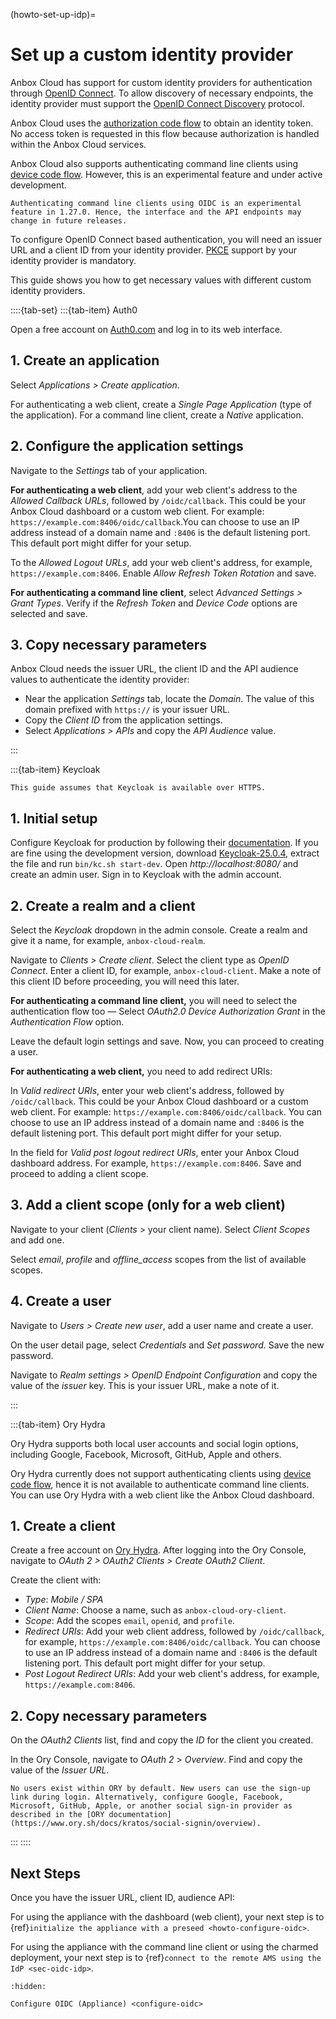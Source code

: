 (howto-set-up-idp)=
# Set up a custom identity provider

Anbox Cloud has support for custom identity providers for authentication through [OpenID Connect](https://openid.net/developers/discover-openid-and-openid-connect/). To allow discovery of necessary endpoints, the identity provider must support the [OpenID Connect Discovery](https://openid.net/specs/openid-connect-discovery-1_0.html) protocol.

Anbox Cloud uses the [authorization code flow](https://openid.net/specs/openid-connect-core-1_0.html#CodeFlowAuth) to obtain an identity token. No access token is requested in this flow because authorization is handled within the Anbox Cloud services.

Anbox Cloud also supports authenticating command line clients using [device code flow](https://www.rfc-editor.org/rfc/rfc8628). However, this is an experimental feature and under active development.

```{important}
Authenticating command line clients using OIDC is an experimental feature in 1.27.0. Hence, the interface and the API endpoints may change in future releases.
```

To configure OpenID Connect based authentication, you will need an issuer URL and a client ID from your identity provider. [PKCE](https://datatracker.ietf.org/doc/html/rfc7636) support by your identity provider is mandatory.

This guide shows you how to get necessary values with different custom identity providers.

::::{tab-set}
:::{tab-item} Auth0

Open a free account on [Auth0.com](https://auth0.com/) and log in to its web interface.

## 1. Create an application

Select *Applications > Create application*.

For authenticating a web client, create a *Single Page Application* (type of the application). For a command line client, create a *Native* application.

## 2. Configure the application settings

Navigate to the *Settings* tab of your application.

**For authenticating a web client**, add your web client's address to the *Allowed Callback URLs*, followed by `/oidc/callback`. This could be your Anbox Cloud dashboard or a custom web client. For example: `https://example.com:8406/oidc/callback`.You can choose to use an IP address instead of a domain name and `:8406` is the default listening port. This default port might differ for your setup.

To the *Allowed Logout URLs*, add your web client's address, for example, `https://example.com:8406`. Enable *Allow Refresh Token Rotation* and save.

**For authenticating a command line client**, select *Advanced Settings > Grant Types*. Verify if the *Refresh Token* and *Device Code* options are selected and save.

## 3. Copy necessary parameters

Anbox Cloud needs the issuer URL, the client ID and the API audience values to authenticate the identity provider:

- Near the application *Settings* tab, locate the *Domain*. The value of this domain prefixed with `https://` is your issuer URL.
- Copy the *Client ID* from the application settings.
- Select *Applications > APIs* and copy the *API Audience* value.

:::

:::{tab-item} Keycloak

```{note}
This guide assumes that Keycloak is available over HTTPS.
```
## 1. Initial setup
Configure Keycloak for production by following their [documentation](https://www.keycloak.org/server/configuration-production). If you are fine using the development version, download [Keycloak-25.0.4](https://github.com/keycloak/keycloak/releases/download/25.0.4/keycloak-25.0.4.zip), extract the file and run `bin/kc.sh start-dev`. Open *http://localhost:8080/* and create an admin user. Sign in to Keycloak with the admin account.

## 2. Create a realm and a client

Select the *Keycloak* dropdown in the admin console. Create a realm and give it a name, for example, `anbox-cloud-realm`.

Navigate to *Clients > Create client*. Select the client type as *OpenID Connect*. Enter a client ID, for example, `anbox-cloud-client`. Make a note of this client ID before proceeding, you will need this later.

**For authenticating a command line client,**  you will need to select the authentication flow too — Select *OAuth2.0 Device Authorization Grant* in the *Authentication Flow* option.

Leave the default login settings and save. Now, you can proceed to creating a user.

**For authenticating a web client,** you need to add redirect URIs:

In *Valid redirect URIs*, enter your web client's address, followed by `/oidc/callback`. This could be your Anbox Cloud dashboard or a custom web client. For example: `https://example.com:8406/oidc/callback`. You can choose to use an IP address instead of a domain name and `:8406` is the default listening port. This default port might differ for your setup.

In the field for *Valid post logout redirect URIs*, enter your Anbox Cloud dashboard address. For example, `https://example.com:8406`. Save and proceed to adding a client scope.

## 3. Add a client scope (only for a web client)

Navigate to your client (*Clients* > your client name). Select *Client Scopes* and add one.

Select *email*, *profile* and *offline_access* scopes from the list of available scopes.

## 4. Create a user

Navigate to *Users > Create new user*, add a user name and create a user.

On the user detail page, select *Credentials* and *Set password*. Save the new password.

Navigate to *Realm settings > OpenID Endpoint Configuration* and copy the value of the *issuer* key. This is your issuer URL, make a note of it.

:::

:::{tab-item} Ory Hydra

Ory Hydra supports both local user accounts and social login options, including Google, Facebook, Microsoft, GitHub, Apple and others.

Ory Hydra currently does not support authenticating clients using [device code flow](https://www.rfc-editor.org/rfc/rfc8628), hence it is not available to authenticate command line clients. You can use Ory Hydra with a web client like the Anbox Cloud dashboard.

## 1. Create a client

Create a free account on [Ory Hydra](https://www.ory.sh/hydra/). After logging into the Ory Console, navigate to *OAuth 2 > OAuth2 Clients > Create OAuth2 Client*.

Create the client with:
   - *Type*: *Mobile / SPA*
   - *Client Name*: Choose a name, such as `anbox-cloud-ory-client`.
   - *Scope*: Add the scopes `email`, `openid`, and `profile`.
   - *Redirect URIs*: Add your web client address, followed by `/oidc/callback`, for example, `https://example.com:8406/oidc/callback`. You can choose to use an IP address instead of a domain name and `:8406` is the default listening port. This default port might differ for your setup.
   - *Post Logout Redirect URIs*: Add your web client's address, for example, `https://example.com:8406`.

## 2. Copy necessary parameters

On the *OAuth2 Clients* list, find and copy the *ID* for the client you created.

In the Ory Console, navigate to *OAuth 2* > *Overview*. Find and copy the value of the *Issuer URL*.

```{important}
No users exist within ORY by default. New users can use the sign-up link during login. Alternatively, configure Google, Facebook, Microsoft, GitHub, Apple, or another social sign-in provider as described in the [ORY documentation](https://www.ory.sh/docs/kratos/social-signin/overview).
```
:::
::::

## Next Steps

Once you have the issuer URL, client ID, audience API:

For using the appliance with the dashboard (web client), your next step is to {ref}`initialize the appliance with a preseed <howto-configure-oidc>`.

For using the appliance with the command line client or using the charmed deployment, your next step is to {ref}`connect to the remote AMS using the IdP <sec-oidc-idp>`.

```{toctree}
:hidden:

Configure OIDC (Appliance) <configure-oidc>
```
